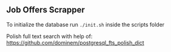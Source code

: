 ## Job Offers Scrapper

To initialize the database run
``./init.sh`` inside the scripts folder

Polish full text search with help of:
https://github.com/dominem/postgresql_fts_polish_dict